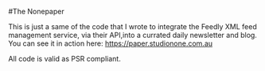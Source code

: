 #The Nonepaper

This is just a same of the code that I wrote to integrate the Feedly XML feed management service, via their API,into a currated daily newsletter and blog. You can see it in action here: https://paper.studionone.com.au

All code is valid as PSR compliant. 